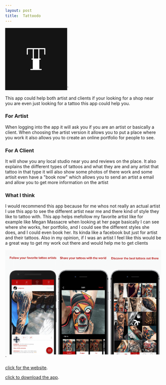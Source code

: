```yaml
---
layout: post
title:  Tattoodo  
---
```



![App Image](/images/IMG_6472.JPG)`

This app could help both artist and clients if your looking for a shop near you are even 
just looking for a tattoo this app could help you. 

### For Artist 

When logging into the app it will ask you if you are an artist or basically a client. When choosing the artist version
it allows you to put a place where you work it also allows you to create an online portfolio for people to see. 


### For A Client 
It will show you any local studio near you and reviews on the place. It also explains the diifferent types of tattoos 
and what they are and any artist that tattoo in that type it will also show some photos of there work and some artisit even have a
"book now" which allows you to send an artist a email and allow you to get more information on the artist 



### What I think 
I would recommend this app because for me whos not really an actual artist I use this app to see the different artist near me and there kind of style they like to tattoo with. 
This app helps mefollow my favorite artist like for example like Megan Massacre when looking at her page basically I can see where she works, her portfolio, and I could see the different styles she does, and I could even book her. Its kinda like a facebook but just for artist and their tattoos.
Also in my opinion, if I was an artist I feel like this would be a great way to get my work out there and would help me to get clients 


![app](/images/IMG_6473.PNG)`


[click for the website](https://www.tattoodo.com/a/2016/02/a-beginner-s-guide-10-tattoo-styles-explained/).

[click to download the app](https://www.tattoodo.com/app).

